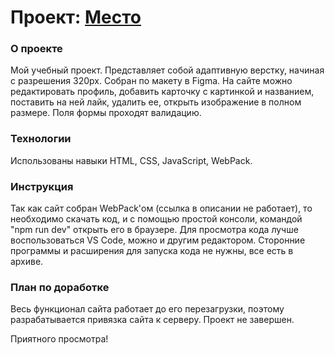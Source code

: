
# Проект: [Место](https://scanlin-prog.github.io/mesto/index.html "Сайт от Ротаря")

### О проекте

   Мой учебный проект. Представляет собой адаптивную верстку, начиная с разрешения 320px.
   Собран по макету в Figma.
   На сайте можно редактировать профиль, добавить карточку с картинкой и названием, поставить на ней лайк, удалить ее, открыть изображение в полном размере. Поля формы проходят валидацию.

### Технологии

   Использованы навыки HTML, CSS, JavaScript, WebPack.


### Инструкция

   Так как сайт собран WebPack'ом (ссылка в описании не работает), то необходимо скачать код, и с помощью простой консоли, командой "npm run dev" открыть его в браузере.
   Для просмотра кода лучше воспользоваться VS Code, можно и другим редактором.
   Сторонние программы и расширения для запуска кода не нужны, все есть в архиве.

### План по доработке

   Весь функционал сайта работает до его перезагрузки, поэтому разрабатывается привязка сайта к серверу. 
   Проект не завершен.
    
   
Приятного просмотра!
